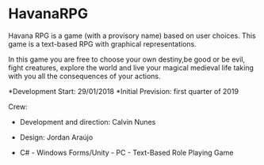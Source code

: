 # HavanaRPG

Havana RPG is a game (with a provisory name) based on user choices.
This game is a text-based RPG with graphical representations.

In this game you are free to choose your own destiny,be good or be evil, fight creatures, explore the world and live your magical medieval life taking with you all the consequences of your actions.

*Development Start: 29/01/2018
*Initial Prevision: first quarter of 2019

Crew: 
- Development and direction: Calvin Nunes
- Design: Jordan Araújo

- C# - Windows Forms/Unity - PC - Text-Based Role Playing Game
